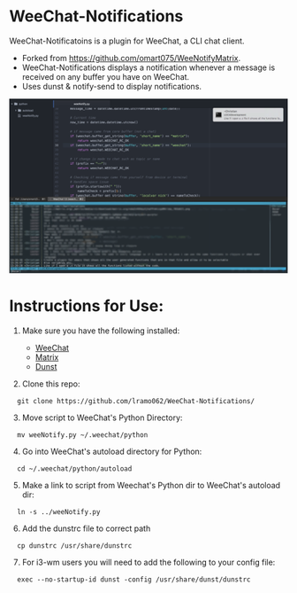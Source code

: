 # WeeChat-Notifications
WeeChat-Notificatoins is a plugin for WeeChat, a CLI chat client. 

* Forked from https://github.com/omart075/WeeNotifyMatrix.
* WeeChat-Notifications displays a notification whenever a message is received on any buffer you have on WeeChat.
* Uses dunst & notify-send to display notifications.


![Alt text](/weeNotifyPic.png?raw=true "Script in Action")

# Instructions for Use:
  1. Make sure you have the following installed:
      * [WeeChat](https://weechat.org/)
      * [Matrix](https://github.com/torhve/weechat-matrix-protocol-script/blob/master/README.md) 
      * [Dunst](https://github.com/knopwob/dunst)
      
  2. Clone this repo:
  ```     
    git clone https://github.com/lramo062/WeeChat-Notifications/  
  ``` 
  3. Move script to WeeChat's Python Directory:
  
  ```
    mv weeNotify.py ~/.weechat/python
  ```  
  4. Go into WeeChat's autoload directory for Python:
  
  ```
    cd ~/.weechat/python/autoload
  ```  
  5. Make a link to script from Weechat's Python dir to WeeChat's autoload dir:
  
  ```
    ln -s ../weeNotify.py
  ```
   6. Add the dunstrc file to correct path
  
  ```
    cp dunstrc /usr/share/dunstrc
  ```
  7. For i3-wm users you will need to add the following to your config file:
  
  ```
    exec --no-startup-id dunst -config /usr/share/dunst/dunstrc
  ```  
